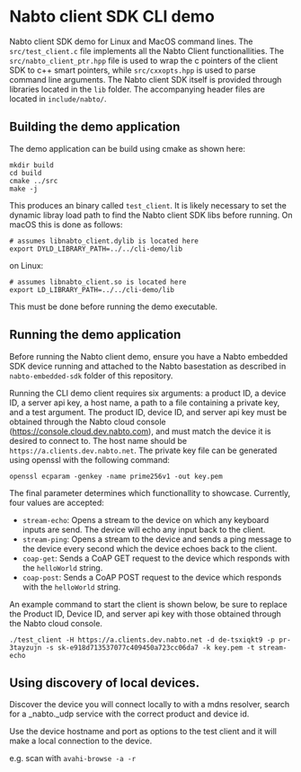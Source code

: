 # Nabto client SDK CLI demo
Nabto client SDK demo for Linux and MacOS command lines. The
`src/test_client.c` file implements all the Nabto Client
functionallities. The `src/nabto_client_ptr.hpp` file is used to wrap
the c pointers of the client SDK to c++ smart pointers, while
`src/cxxopts.hpp` is used to parse command line arguments. The Nabto
client SDK itself is provided through libraries located in the `lib`
folder. The accompanying header files are located in `include/nabto/`.

## Building the demo application
The demo application can be build using cmake as shown here:

```
mkdir build
cd build
cmake ../src
make -j
```

This produces an binary called `test_client`. It is likely necessary to set the dynamic libray load path to find the Nabto client SDK libs before running. On macOS this is done as follows:

```
# assumes libnabto_client.dylib is located here
export DYLD_LIBRARY_PATH=../../cli-demo/lib
```

on Linux:

```
# assumes libnabto_client.so is located here
export LD_LIBRARY_PATH=../../cli-demo/lib
```

This must be done before running the demo executable.


## Running the demo application
Before running the Nabto client demo, ensure you have a Nabto embedded
SDK device running and attached to the Nabto basestation as described
in `nabto-embedded-sdk` folder of this repository.

Running the CLI demo client requires six arguments: a product ID, a
device ID, a server api key, a host name, a path to a file containing
a private key, and a test argument. The product ID, device ID, and
server api key must be obtained through the Nabto cloud console
(https://console.cloud.dev.nabto.com), and must match the device it is
desired to connect to. The host name should be
`https://a.clients.dev.nabto.net`. The private key file can be
generated using openssl with the following command:

```
openssl ecparam -genkey -name prime256v1 -out key.pem
```

The final parameter determines which functionallity to
showcase. Currently, four values are accepted:

 * `stream-echo`: Opens a stream to the device on which any keyboard
   inputs are send. The device will echo any input back to the client.
 * `stream-ping`: Opens a stream to the device and sends a ping
   message to the device every second which the device echoes back to
   the client.
 * `coap-get`: Sends a CoAP GET request to the device which responds
   with the `helloWorld` string.
 * `coap-post`: Sends a CoAP POST request to the device which responds
   with the `helloWorld` string.

An example command to start the client is shown below, be sure to
replace the Product ID, Device ID, and server api key with those
obtained through the Nabto cloud console.

```
./test_client -H https://a.clients.dev.nabto.net -d de-tsxiqkt9 -p pr-3tayzujn -s sk-e918d713537077c409450a723cc06da7 -k key.pem -t stream-echo
```


## Using discovery of local devices.

Discover the device you will connect locally to with a mdns resolver,
search for a _nabto._udp service with the correct product and device
id.

Use the device hostname and port as options to the test client and it
will make a local connection to the device.

e.g. scan with `avahi-browse -a -r`
